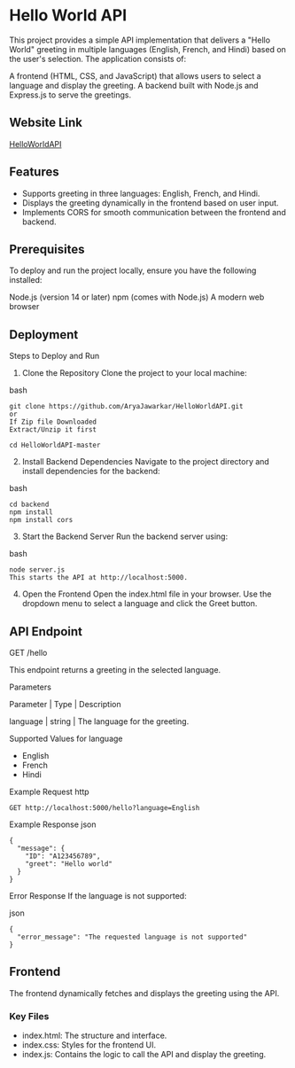 
# Hello World API

This project provides a simple API implementation that delivers a "Hello World" greeting in multiple languages (English, French, and Hindi) based on the user's selection. The application consists of:

A frontend (HTML, CSS, and JavaScript) that allows users to select a language and display the greeting.
A backend built with Node.js and Express.js to serve the greetings.

## Website Link
[HelloWorldAPI](https://helloworldapi-1.onrender.com)
## Features

- Supports greeting in three languages: English, French, and Hindi.
- Displays the greeting dynamically in the frontend based on user input.
- Implements CORS for smooth communication between the frontend and backend.


## Prerequisites

To deploy and run the project locally, ensure you have the following installed:

Node.js (version 14 or later)
npm (comes with Node.js)
A modern web browser
    
## Deployment

Steps to Deploy and Run
1. Clone the Repository
Clone the project to your local machine:

bash
```
git clone https://github.com/AryaJawarkar/HelloWorldAPI.git
or
If Zip file Downloaded 
Extract/Unzip it first

cd HelloWorldAPI-master
```

2. Install Backend Dependencies
Navigate to the project directory and install dependencies for the backend:

bash
```
cd backend 
npm install
npm install cors
```

3. Start the Backend Server
Run the backend server using:

bash
```
node server.js
This starts the API at http://localhost:5000.
```

4. Open the Frontend
Open the index.html file in your browser.
Use the dropdown menu to select a language and click the Greet button.



## API Endpoint

GET /hello

This endpoint returns a greeting in the selected language.

Parameters

Parameter	| Type	| Description

language	| string	| The language for the greeting.

Supported Values for language
- English
- French
- Hindi

Example Request
http
```
GET http://localhost:5000/hello?language=English
```
Example Response
json
```
{
  "message": {
    "ID": "A123456789",
    "greet": "Hello world"
  }
}
```
Error Response
If the language is not supported:

json
```
{
  "error_message": "The requested language is not supported"
}
```


## Frontend

The frontend dynamically fetches and displays the greeting using the API.

###  Key Files
- index.html: The structure and interface.
- index.css: Styles for the frontend UI.
- index.js: Contains the logic to call the API and display the greeting.

